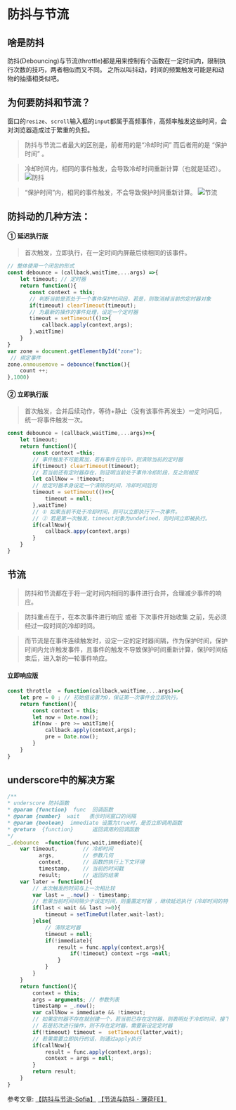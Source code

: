 # 防抖与节流

## 啥是防抖
防抖(Debouncing)与节流(throttle)都是用来控制有个函数在一定时间内，限制执行次数的技巧，两者相似而又不同。 之所以叫抖动，时间的频繁触发可能是和动物的抽搐相类似吧。
## 为何要防抖和节流？
窗口的`resize`、`scroll`输入框的`input`都属于高频事件，高频率触发这些时间，会对浏览器造成过于繁重的负担。
> 防抖与节流二者最大的区别是，前者用的是“冷却时间” 而后者用的是 “保护时间” 。

>冷却时间内，相同的事件触发，会导致冷却时间重新计算（也就是延迟）。
![防抖](../blog_assets/debounce.png)

>“保护时间”内，相同的事件触发，不会导致保护时间重新计算。
![节流](../blog_assets/debounce2.png)

## 防抖动的几种方法：
#### ① 延迟执行版
> 首次触发，立即执行，在一定时间内屏蔽后续相同的该事件。 
```js
// 整体使用一个闭包的形式
const debounce = (callback,waitTime,...args) =>{
    let timeout; // 定时器
    return function(){
       const context = this;
       // 判断当前是否处于一个事件保护时间段，若是，则取消掉当前的定时器对象
       if(timeout) clearTimeout(timeout); 
       // 为最新的操作的事件处理，设定一个定时器
       timeout = setTimeout(()=>{
           callback.apply(context,args);
       },waitTime)
    }
}
var zone = document.getElementById("zone");
 // 绑定事件
zone.onmousemove = debounce(function(){
    count ++;  
},1000)
```
#### ② 立即执行版
>  首次触发，合并后续动作，等待+静止（没有该事件再发生）一定时间后，统一将事件触发一次。
```js
const debounce = (callback,waitTime,...args)=>{
    let timeout;
    return function(){
        const context =this;
        // 事件触发不可能累加，若有事件在栈中，则清除当前的定时器
        if(timeout) clearTimeout(timeout);
        // 若当前还有定时器存在，则证明当前处于事件冷却阶段，反之则相反
        let callNow = !timeout;
        // 给定时器本身设定一个清除的时间，冷却时间后则
        timeout = setTimeout(()=>{
            timeout = null;
        },waitTime)
        // ① 如果当前不处于冷却时间，则可以立即执行下一次事件。
        // ② 若是第一次触发，timeout对象为undefined，则时间立即被执行。
        if(callNow){
            callback.appy(context,args)
        }
    }
}
```

## 节流
> 防抖和节流都在于将一定时间内相同的事件进行合并，合理减少事件的响应。

>防抖重点在于，在本次事件进行响应 或者 下次事件开始收集  之前，先必须经过一段时间的冷却时间。

> 而节流是在事件连续触发时，设定一定的定时器间隔，作为保护时间，保护时间内允许触发事件，且事件的触发不导致保护时间重新计算，保护时间结束后，进入新的一轮事件响应。

#### 立即响应版
```js
const throttle  = function(callback,waitTime,...args)=>{
    let pre = 0 ; // 初始值设置为0，保证第一次事件会立即执行。
    return function(){
        const context = this;
        let now = Date.now();
        if(now - pre >= waitTime){
            callback.apply(context,args);
            pre = Date.now();
        }
    }
}
```


## underscore中的解决方案
```js
/**
* underscore 防抖函数
* @param {function}  func  回调函数
* @param {number}  wait   表示时间窗口的间隔
* @param {boolean}  immediate 设置为true时，是否立即调用函数
* @return  {function}      返回调用的回调函数
*/
_.debounce  =function(func,wait,immediate){
    var timeout,        // 冷却时间 
          args,         // 参数几何
          context,      // 函数的执行上下文环境
          timestamp,    // 当前的时间戳
          result;       // 返回的结果
    var later = function(){
        // 本次触发的时间与上一次相比较
        var last = _.now() - timestamp;
        // 若果当前时间间隔少于设定时间，则重置定时器 ，继续延迟执行（冷却时间的特性）
        if(last < wait && last >=0){
            timeout = setTimeOut(later,wait-last);
        }else{
            // 清除定时器
            timeout = null;
            if(!immediate){
                result = func.apply(context,args){
                    if(!timeout) context =rgs =null;
                }
            }
        }
    }
    return function(){
        context = this;
        args = arguments; // 参数列表
        timestamp = _.now();
        var callNow = immediate && !timeout;
        // 如果定时器不存在就创建一个，若当前已存在定时器，则表明处于冷却时间，接下来的操作也不会执行
        // 若是初次进行操作，则不存在定时器，需要新设定定时器
        if(!timeout) timeout =  setTimeout(latter,wait);
        // 若果需要立即执行的话，则通过apply执行
        if(callNow){
            result = func.apply(context,args);
            context = args = null;
        }
        return result;
    }
}
```
参考文章:
 [【防抖与节流-Sofia】](https://juejin.im/post/5b7b88d46fb9a019e9767405)
[【节流与防抖 - 薄荷FE】](https://juejin.im/post/5b8de829f265da43623c4261)


